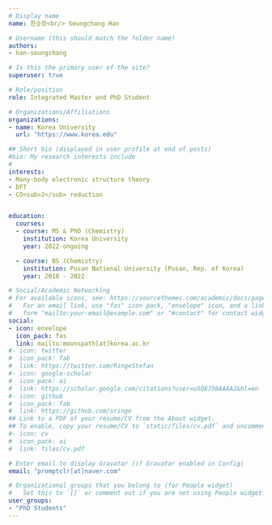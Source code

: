 ```yaml
---
# Display name
name: 한승창<br/> Seungchang Han

# Username (this should match the folder name)
authors:
- han-seungchang

# Is this the primary user of the site?
superuser: true

# Role/position
role: Integrated Master and PhD Student

# Organizations/Affiliations
organizations:
- name: Korea University
  url: "https://www.korea.edu"

## Short bio (displayed in user profile at end of posts)
#bio: My research interests include 
#
interests:
- Many-body electronic structure theory
- DFT
- CO<sub>2</sub> reduction


education:
  courses:
  - course: MS & PhD (Chemistry)
    institution: Korea University 
    year: 2022-ongoing

  - course: BS (Chemistry)
    institution: Pusan National University (Pusan, Rep. of Korea)
    year: 2018 - 2022

# Social/Academic Networking
# For available icons, see: https://sourcethemes.com/academic/docs/page-builder/#icons
#   For an email link, use "fas" icon pack, "envelope" icon, and a link in the
#   form "mailto:your-email@example.com" or "#contact" for contact widget.
social:
- icon: envelope
  icon_pack: fas
  link: mailto:moonspath[at]korea.ac.kr 
#- icon: twitter
#  icon_pack: fab
#  link: https://twitter.com/RingeStefan
#- icon: google-scholar
#  icon_pack: ai
#  link: https://scholar.google.com/citations?user=uSQ8J50AAAAJ&hl=en
#- icon: github
#  icon_pack: fab
#  link: https://github.com/sringe
## Link to a PDF of your resume/CV from the About widget.
## To enable, copy your resume/CV to `static/files/cv.pdf` and uncomment the lines below.
#- icon: cv
#  icon_pack: ai
#  link: files/cv.pdf

# Enter email to display Gravatar (if Gravatar enabled in Config)
email: "promptclr[at]naver.com"

# Organizational groups that you belong to (for People widget)
#   Set this to `[]` or comment out if you are not using People widget.
user_groups:
- "PhD Students"
---
```




